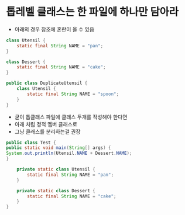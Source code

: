 # 톱레벨 클래스는 한 파일에 하나만 담아라

- 아래의 경우 참조에 혼란이 올 수 있음
```java
class Utensil {
    static final String NAME = "pan";
}

class Dessert {
    static final String NAME = "cake";
}

```

```java
public class DuplicateUtensil {
    class Utensil {
        static final String NAME = "spoon";
    }
}

```

- 굳이 톱클래스 파일에 클래스 두개를 작성해야 한다면
- 아래 처럼 정적 멤버 클래스로
- 그냥 클래스를 분리하는걸 권장
```java
public class Test {
public static void main(String[] args) {
System.out.println(Utensil.NAME + Dessert.NAME);
}

    private static class Utensil {
        static final String NAME = "pan";
    }

    private static class Dessert {
        static final String NAME = "cake";
    }
}

```
